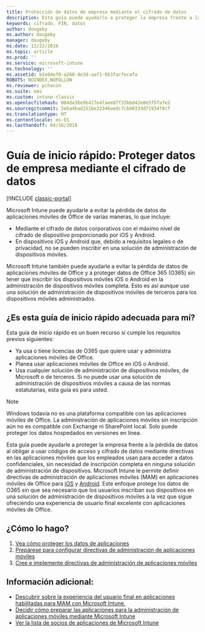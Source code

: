 ```yaml
---
title: Protección de datos de empresa mediante el cifrado de datos
description: Esta guía puede ayudarle a proteger la empresa frente a la pérdida de datos al obligar a usar un código de acceso y cifrado de datos mediante una directiva en las aplicaciones móviles.
keywords: cifrado, PIN, datos
author: dougeby
ms.author: dougeby
manager: dougeby
ms.date: 11/22/2016
ms.topic: article
ms.prod: ''
ms.service: microsoft-intune
ms.technology: ''
ms.assetid: b1e84ef8-a260-4e3d-aaf1-8b3facfecafa
ROBOTS: NOINDEX,NOFOLLOW
ms.reviewer: pchacon
ms.suite: ems
ms.custom: intune-classic
ms.openlocfilehash: 084da36e9b417e4faee87f33bbd42e0e5f5fa7e2
ms.sourcegitcommit: 5eba4bad151be32346aedc7cbb0333d71934f8cf
ms.translationtype: HT
ms.contentlocale: es-ES
ms.lasthandoff: 04/16/2018
---
```

# <a name="quick-start-guide-protect-company-data-with-data-encryption"></a>Guía de inicio rápido: Proteger datos de empresa mediante el cifrado de datos

[!INCLUDE [classic-portal](../includes/classic-portal.md)]

Microsoft Intune puede ayudarle a evitar la pérdida de datos de aplicaciones móviles de Office de varias maneras, lo que incluye:
- Mediante el cifrado de datos corporativos con el máximo nivel de cifrado de dispositivo proporcionado por iOS y Android.
- En dispositivos iOS y Android que, debido a requisitos legales o de privacidad, no se pueden inscribir en una solución de administración de dispositivos móviles.

Microsoft Intune también puede ayudarle a evitar la pérdida de datos de aplicaciones móviles de Office y a proteger datos de Office 365 (O365) sin tener que inscribir los dispositivos móviles iOS o Android en la administración de dispositivos móviles completa. Esto es así aunque use una solución de administración de dispositivos móviles de terceros para los dispositivos móviles administrados.

## <a name="is-this-quick-start-guide-right-for-me"></a>¿Es esta guía de inicio rápido adecuada para mí?
Esta guía de inicio rápido es un buen recurso si cumple los requisitos previos siguientes:
- Ya usa o tiene licencias de O365 que quiere usar y administra aplicaciones móviles de Office.
- Planea usar aplicaciones móviles de Office en iOS o Android.
- Usa cualquier solución de administración de dispositivos móviles, de Microsoft o de terceros. Si no puede usar una solución de administración de dispositivos móviles a causa de las normas estatutarias, esta guía es para usted.

> [!NOTE]
> Windows todavía no es una plataforma compatible con las aplicaciones móviles de Office. La administración de aplicaciones móviles sin inscripción aún no es compatible con Exchange ni SharePoint local. Solo puede proteger los datos hospedados en versiones en línea.

Esta guía puede ayudarle a proteger la empresa frente a la pérdida de datos al obligar a usar códigos de acceso y cifrado de datos mediante directivas en las aplicaciones móviles que los empleados usan para acceder a datos confidenciales, sin necesidad de inscripción completa en ninguna solución de administración de dispositivos. Microsoft Intune le permite definir directivas de administración de aplicaciones móviles (MAM) en aplicaciones móviles de Office para [iOS](https://products.office.com/mobile/office-mobile-apps-for-ios) y [Android](https://products.office.com/mobile/office-mobile-apps-for-android). Este enfoque protege los datos de O365 sin que sea necesario que los usuarios inscriban sus dispositivos en una solución de administración de dispositivos móviles a la vez que sigue ofreciendo una experiencia de usuario final excelente con aplicaciones móviles de Office.

## <a name="how-do-i-do-it"></a>¿Cómo lo hago?
1.  [Vea cómo proteger los datos de aplicaciones](/intune-classic/deploy-use/protect-app-data-using-mobile-app-management-policies-with-microsoft-intune)
2.  [Prepárese para configurar directivas de administración de aplicaciones móviles](/intune-classic/deploy-use/get-ready-to-configure-mobile-app-management-policies-with-microsoft-intune)
3.  [Cree e implemente directivas de administración de aplicaciones móviles](/intune-classic/deploy-use/create-and-deploy-mobile-app-management-policies-with-microsoft-intune)

## <a name="additional-information"></a>Información adicional:
- [Descubrir sobre la experiencia del usuario final en aplicaciones habilitadas para MAM con Microsoft Intune.](/intune-classic/eploy-use/end-user-experience-for-mam-enabled-apps-with-microsoft-intune)
- [Decidir cómo preparar las aplicaciones para la administración de aplicaciones móviles mediante Microsoft Intune](/intune/apps-prepare-mobile-application-management)
- [Ver la lista de socios de aplicaciones de Microsoft Intune](https://www.microsoft.com/cloud-platform/microsoft-intune-partners)
